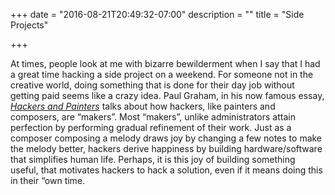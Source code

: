 +++
date = "2016-08-21T20:49:32-07:00"
description = ""
title = "Side Projects"

+++

At times, people look at me with bizarre bewilderment when I say that I had a great time hacking a side project on a weekend. For someone not in the creative world, doing something that is done for their day job without getting paid seems like a crazy idea. Paul Graham, in his now famous essay, [_Hackers and Painters_](http://www.paulgraham.com/hp.html) talks about how hackers, like painters and composers, are “makers”. Most “makers”, unlike administrators attain perfection by performing gradual refinement of their work. Just as a composer composing a melody draws joy by changing a few notes to make the melody better, hackers derive happiness by building hardware/software that simplifies human life. Perhaps, it is this joy of building something useful, that motivates hackers to hack a solution, even if it means doing this in their “own time.
